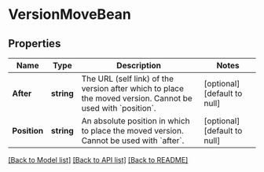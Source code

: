 # VersionMoveBean

## Properties
Name | Type | Description | Notes
------------ | ------------- | ------------- | -------------
**After** | **string** | The URL (self link) of the version after which to place the moved version. Cannot be used with &#x60;position&#x60;. | [optional] [default to null]
**Position** | **string** | An absolute position in which to place the moved version. Cannot be used with &#x60;after&#x60;. | [optional] [default to null]

[[Back to Model list]](../README.md#documentation-for-models) [[Back to API list]](../README.md#documentation-for-api-endpoints) [[Back to README]](../README.md)

